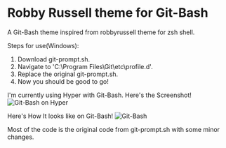 # Robby Russell theme for Git-Bash
A Git-Bash theme inspired from robbyrussell theme for zsh shell.

Steps for use(Windows):
1. Download git-prompt.sh.
2. Navigate to 'C:\Program Files\Git\etc\profile.d'.
3. Replace the original git-prompt.sh.
4. Now you should be good to go!

I'm currently using Hyper with Git-Bash. Here's the Screenshot!
![Git-Bash on Hyper](https://drive.google.com/file/d/1qcBAKSvLJXKHd65IlKTndMjOX9SgRJZx/view?usp=sharing)

Here's How It looks like on Git-Bash!
![Git-Bash](https://drive.google.com/file/d/1ASbB3stYRKQqg4jyChcgNN-Il1QSbEqU/view?usp=sharing)

Most of the code is the original code from git-prompt.sh with some minor changes.
